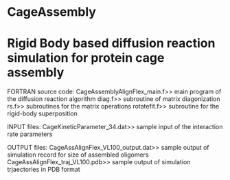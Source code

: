 # CageAssembly
# Rigid Body based diffusion reaction simulation for protein cage assembly

FORTRAN source code:
CageAssemblyAlignFlex_main.f>>            main program of the diffusion reaction algorithm
diag.f>>                                  subroutine of matrix diagonization
rs.f>>                                    subroutines for the matrix operations
rotatefit.f>>                             subroutine for the rigid-body superposition


INPUT files:
CageKineticParameter_34.dat>>             sample input of the interaction rate parameters


OUTPUT files:
CageAssAlignFlex_VL100_output.dat>>       sample output of simulation record for size of assembled oligomers
CageAssAlignFlex_traj_VL100.pdb>>         sample output of simulation trjaectories in PDB format
